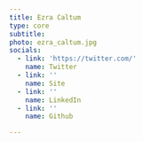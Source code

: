 ```yaml
---
title: Ezra Caltum
type: core
subtitle:
photo: ezra_caltum.jpg
socials:
  - link: 'https://twitter.com/'
    name: Twitter
  - link: ''
    name: Site
  - link: ''
    name: LinkedIn
  - link: ''
    name: Github

---
```

